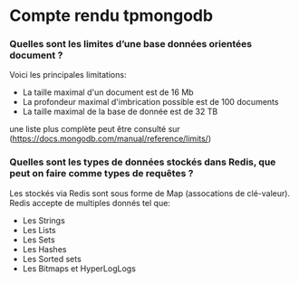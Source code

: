 # Compte rendu tpmongodb

### Quelles sont les limites d’une base données orientées document ?

Voici les principales limitations:

* La taille maximal d'un document est de 16 Mb
* La profondeur maximal d'imbrication possible est de 100 documents
* La taille maximal de la base de donnée est de 32 TB

une liste plus complète peut être consulté sur (https://docs.mongodb.com/manual/reference/limits/)

### Quelles sont les types de données stockés dans Redis, que peut on faire comme types de requêtes ?

Les stockés via Redis sont sous forme de Map (assocations de clé-valeur). Redis accepte de multiples donnés tel que:

* Les Strings
* Les Lists
* Les Sets
* Les Hashes
* Les Sorted sets
* Les Bitmaps et HyperLogLogs
